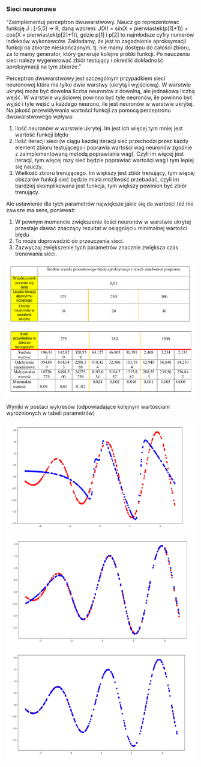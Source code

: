 ### Sieci neuronowe

“Zaimplementuj perceptron dwuwarstwowy. Naucz go reprezentować funkcję J : [-5,5] → R, daną
wzorem: J(X) = sin(X × pierwiastek(p[1]+1)) + cos(X × pierwiastek(p[2]+1)), gdzie p[1] i p[2] to najmłodsze
cyfry numerów indeksów wykonawców. Zakładamy, że jest to zagadnienie aproksymacji funkcji na
zbiorze nieskończonym, tj. nie mamy dostępu do całości zbioru, za to mamy generator, który generuje
kolejne próbki funkcji. Po nauczeniu sieci należy wygenerować zbiór testujący i określić dokładność
aproksymacji na tym zbiorze.”

Perceptron dwuwarstwowy jest szczególnym przypadkiem sieci neuronowej która ma tylko dwie warstwy
(ukrytą i wyjściową). W warstwie ukrytej może być dowolna liczba neuronów z dowolną, ale jednakową
liczbą wejść. W warstwie wyjściowej powinno być tyle neuronów, ile powinno być wyjść i tyle wejść u
każdego neuronu, ile jest neuronów w warstwie ukrytej.
Na jakość przewidywania wartości funkcji za pomocą perceptronu dwuwarstwowego wpływa:
1) Ilość neuronów w warstwie ukrytej. Im jest ich więcej tym mniej jest wartość funkcji błędu
2) Ilość iteracji sieci (w ciągu każdej iteracji sieć przechodzi przez każdy element zbioru testującego i
poprawia wartości wag neuronów zgodnie z zaimplementowaną metodą poprawiania wag). Czyli im
więcej jest iteracji, tym więcej razy sieć będzie poprawiać wartości wag i tym lepiej się nauczy.
3) Wielkość zbioru trenującego. Im większy jest zbiór trenujący, tym więcej obszarów funkcji sieć będzie
miała możliwość przebadać, czyli im bardziej skomplikowana jest funkcja, tym większy powinien być
zbiór trenujący.

Ale ustawienie dla tych parametrów największe jakie się da wartości też nie zawsze ma sens, ponieważ:
1) W pewnym momencie zwiększenie ilości neuronów w warstwie ukrytej przestaje dawać znaczący
rezultat w osiągnięciu minimalnej wartości błędu
2) To może doprowadzić do przeuczenia sieci.
3) Zazwyczaj zwiększenie tych parametrów znacznie zwiększa czas trenowania sieci.

<img src="https://raw.githubusercontent.com/NastyaRush/intro-to-ai/main/two-layer_perceptron/imgs/table_1.png" />
<img src="https://raw.githubusercontent.com/NastyaRush/intro-to-ai/main/two-layer_perceptron/imgs/table_2.png" />


Wyniki w postaci wykresów (odpowiadające kolejnym wartościam wyróżnionych w tabeli parametrów)

<img src="https://raw.githubusercontent.com/NastyaRush/intro-to-ai/main/two-layer_perceptron/imgs/result_1.png" width="600" height="300" />
<img src="https://raw.githubusercontent.com/NastyaRush/intro-to-ai/main/two-layer_perceptron/imgs/result_2.png" width="600" height="300" />
<img src="https://raw.githubusercontent.com/NastyaRush/intro-to-ai/main/two-layer_perceptron/imgs/result_3.png" width="600" height="300" />
